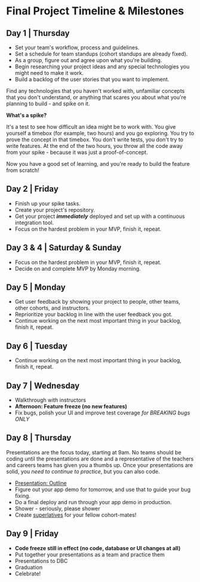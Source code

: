 # Final Project Timeline & Milestones

## Day 1 | Thursday

- Set your team's workflow, process and guidelines.
- Set a schedule for team standups (cohort standups are already fixed).
- As a group, figure out and agree upon what you're building.
- Begin researching your project ideas and any special technologies you might need to make it work.
- Build a backlog of the user stories that you want to implement.

Find any technologies that you haven't worked with, unfamiliar concepts that
you don't understand, or anything that scares you about what you're planning to
build - and spike on it.

**What's a spike?**

It's a test to see how difficult an idea might be to work with. You give
yourself a timebox (for example, two hours) and you go exploring. You try to
prove the concept in that timebox. You don't write tests, you don't try to
write features. At the end of the two hours, you throw all the code away from
your spike - because it was just a proof-of-concept.

Now you have a good set of learning, and you're ready to build the feature from
scratch!

## Day 2 | Friday

- Finish up your spike tasks.
- Create your project's repository.
- Get your project _**immediately**_ deployed and set up with a continuous integration tool.
- Focus on the hardest problem in your MVP, finish it, repeat.

## Day 3 & 4 | Saturday & Sunday

- Focus on the hardest problem in your MVP, finish it, repeat.
- Decide on and complete MVP by Monday morning.

## Day 5 | Monday

- Get user feedback by showing your project to people, other teams, other cohorts, and instructors.
- Reprioritize your backlog in line with the user feedback you got.
- Continue working on the next most important thing in your backlog, finish it, repeat.

## Day 6 | Tuesday

- Continue working on the next most important thing in your backlog, finish it, repeat.

## Day 7 | Wednesday

- Walkthrough with instructors
- **Afternoon: Feature freeze (no new features)**
- Fix bugs, polish your UI and improve test coverage *for BREAKING bugs ONLY*

## Day 8 | Thursday

Presentations are the focus today, starting at 9am. No teams should be coding until the presentations are done and a representative of the teachers and careers teams has given you a thumbs up. Once your presentations are solid, you _need to continue to practice_, but you can also code.

- [Presentation: Outline](./presentations.md)
- Figure out your app demo for tomorrow, and use that to guide your bug fixing.
- Do a final deploy and run through your app demo in production.
- Shower - seriously, please shower
- Create [superlatives](http://bootbadge.devbootcamp.com/) for your fellow cohort-mates!

## Day 9 | Friday

- **Code freeze still in effect (no code, database or UI changes at all)**
- Put together your presentations as a team and practice them
- Presentations to DBC
- Graduation
- Celebrate!
